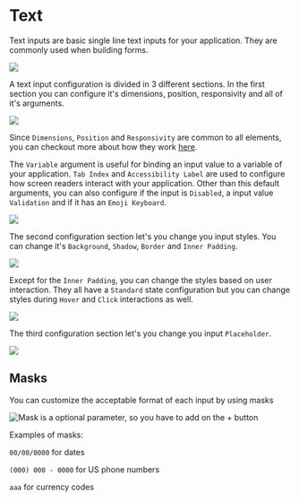 # Text

Text inputs are basic single line text inputs for your application. They are commonly used when building forms.

![](../../../../.gitbook/assets/screenshot-from-2021-08-26-11-33-23.png)

&#x20;A text input configuration is divided in 3 different sections. In the first section you can configure it's dimensions, position, responsivity and all of it's arguments.

![](../../../../.gitbook/assets/screenshot-from-2021-08-27-11-36-56.png)

Since `Dimensions`, `Position` and `Responsivity` are common to all elements, you can checkout more about how they work [here](../).

The `Variable` argument is useful for binding an input value to a variable of your application. `Tab Index` and `Accessibility Label` are used to configure how screen readers interact with your application. Other than this default arguments, you can also configure if the input is `Disabled`, a input value `Validation` and if it has an `Emoji Keyboard`.

![](../../../../.gitbook/assets/screenshot-from-2021-08-27-11-42-33.png)

The  second configuration section let's you change you input styles. You can change it's `Background`, `Shadow`, `Border` and `Inner Padding`.

![](../../../../.gitbook/assets/screenshot-from-2021-08-27-11-38-03.png)

Except for the `Inner Padding`, you can change the styles based on user interaction. They all have a `Standard` state configuration but you can change styles during `Hover` and `Click` interactions as well.

![](../../../../.gitbook/assets/screenshot-from-2021-08-27-11-38-27.png)

The  third configuration section let's you change you input `Placeholder`.

![](../../../../.gitbook/assets/screenshot-from-2021-08-27-11-40-13.png)

## Masks

You can customize the acceptable format of each input by using masks

![Mask is a optional parameter, so you have to add on the + button](<../../../../.gitbook/assets/image (53) (1) (1).png>)

Examples of masks:

`00/00/0000` for dates

`(000) 000 - 0000` for US phone numbers

`aaa` for currency codes
